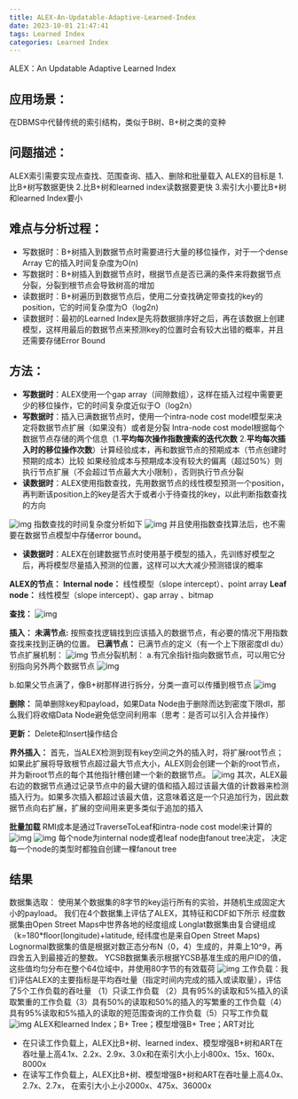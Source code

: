 ```yaml
---
title: ALEX-An-Updatable-Adaptive-Learned-Index
date: 2023-10-01 21:47:41
tags: Learned Index
categories: Learned Index
---
```



ALEX：An Updatable Adaptive Learned Index

## 应用场景：
在DBMS中代替传统的索引结构，类似于B树、B+树之类的变种

## 问题描述：
ALEX索引需要实现点查找、范围查询、插入、删除和批量载入
ALEX的目标是
1.比B+树写数据更快
2.比B+树和learned index读数据要更快
3.索引大小要比B+树和learned Index要小

## 难点与分析过程：
- 写数据时：B+树插入到数据节点时需要进行大量的移位操作，对于一个dense Array 它的插入时间复杂度为O(n)
- 写数据时：B+树插入到数据节点时，根据节点是否已满的条件来将数据节点分裂，分裂到根节点会导致树高的增加
- 读数据时：B+树遍历到数据节点后，使用二分查找确定带查找的key的position，它的时间复杂度为O（log2n)
- 读数据时：最初的Learned Index是先将数据排序好之后，再在该数据上创建模型，这样用最后的数据节点来预测key的位置时会有较大出错的概率，并且还需要存储Error Bound

## 方法：
- **写数据时**：ALEX使用一个gap array（间隙数组），这样在插入过程中需要更少的移位操作，它的时间复杂度近似于O（log2n）
- **写数据时**：插入已满数据节点时，使用一个intra-node cost model模型来决定将数据节点扩展（如果没有）或者是分裂
Intra-node cost model根据每个数据节点存储的两个信息（1.**平均每次操作指数搜索的迭代次数** 2.**平均每次插入时的移位操作次数**）计算经验成本，再和数据节点的预期成本（节点创建时预期的成本）比较
如果经验成本与预期成本没有较大的偏离（超过50%）则执行节点扩展（不会超过节点最大大小限制），否则执行节点分裂
- **读数据时**：ALEX使用指数查找，先用数据节点的线性模型预测一个position，再判断该position上的key是否大于或者小于待查找的key，以此判断指数查找的方向

![img](../images/ALEX-An-Updatable-Adaptive-Learned-Index/1.png)
指数查找的时间复杂度分析如下
![img](../images/ALEX-An-Updatable-Adaptive-Learned-Index/2.png)
并且使用指数查找算法后，也不需要在数据节点模型中存储error bound。

- **读数据时**：ALEX在创建数据节点时使用基于模型的插入，先训练好模型之后，再将模型尽量插入预测的位置，这样可以大大减少预测错误的概率

**ALEX的节点：**
**Internal node：**
线性模型（slope intercept）、point array
**Leaf node：**
线性模型（slope intercept）、gap array 、bitmap

**查找：**
![img](../images/ALEX-An-Updatable-Adaptive-Learned-Index/3.png)

**插入：**
**未满节点:** 按照查找逻辑找到应该插入的数据节点，有必要的情况下用指数查找来找到正确的位置。
**已满节点：** 已满节点的定义（有一个上下限密度dl du）
节点扩展机制：
![img](../images/ALEX-An-Updatable-Adaptive-Learned-Index/4.png)
节点分裂机制：
a.有冗余指针指向数据节点，可以用它分别指向另外两个数据节点
![img](../images/ALEX-An-Updatable-Adaptive-Learned-Index/5.png)

b.如果父节点满了，像B+树那样进行拆分，分类一直可以传播到根节点
![img](../images/ALEX-An-Updatable-Adaptive-Learned-Index/6.png)

**删除：**
简单删除key和payload，如果Data Node由于删除而达到密度下限dl，那么我们将收缩Data Node避免低空间利用率（思考：是否可以引入合并操作）

**更新：**
Delete和Insert操作结合

**界外插入：**
首先，当ALEX检测到现有key空间之外的插入时，将扩展root节点；如果此扩展将导致根节点超过最大节点大小，ALEX则会创建一个新的root节点，并为新root节点的每个其他指针槽创建一个新的数据节点。
![img](../images/ALEX-An-Updatable-Adaptive-Learned-Index/7.png)
其次，ALEX最右边的数据节点通过记录节点中的最大键的值和插入超过该最大值的计数器来检测插入行为。如果多次插入都超过该最大值，这意味着这是一个只追加行为，因此数据节点向右扩展，扩展的空间用来更多类似于追加的插入

**批量加载**
RMI成本是通过TraverseToLeaf和intra-node cost model来计算的
![img](../images/ALEX-An-Updatable-Adaptive-Learned-Index/8.png) 
![img](../images/ALEX-An-Updatable-Adaptive-Learned-Index/9.png)
每个node为internal node或者leaf node由fanout tree决定，
决定每一个node的类型时都独自创建一棵fanout tree


## 结果
数据集选取：
使用某个数据集的8字节的key运行所有的实验，并随机生成固定大小的payload。
我们在4个数据集上评估了ALEX，其特征和CDF如下所示
经度数据集由Open Street Maps中世界各地的经度组成
Longlat数据集由复合键组成（k=180*floor(longitude)+latitude, 经纬度也是来自Open Street Maps)
Lognormal数据集的值是根据对数正态分布N（0，4）生成的，并乘上10^9，再四舍五入到最接近的整数。
YCSB数据集表示根据YCSB基准生成的用户ID的值，这些值均匀分布在整个64位域中，并使用80字节的有效载荷
![img](../images/ALEX-An-Updatable-Adaptive-Learned-Index/10.png)
工作负载：我们评估ALEX的主要指标是平均吞吐量（指定时间内完成的插入或读取量），评估了5个工作负载的吞吐量
（1）只读工作负载 （2）具有95%的读取和5%插入的读取繁重的工作负载（3）具有50%的读取和50%的插入的写繁重的工作负载（4）具有95%读取和5%插入的读取的短范围查询的工作负载（5）只写工作负载
![img](../images/ALEX-An-Updatable-Adaptive-Learned-Index/11.png)
ALEX和learned Index；B+ Tree；模型增强B+ Tree；ART对比
- 在只读工作负载上，ALEX比B+树、learned index、模型增强B+树和ART在吞吐量上高4.1x、2.2x、2.9x、3.0x和在索引大小上小800x、15x、160x、8000x
- 在读写工作负载上，ALEX比B+树、模型增强B+树和ART在吞吐量上高4.0x、2.7x、2.7x，
在索引大小上小2000x、475x、36000x
